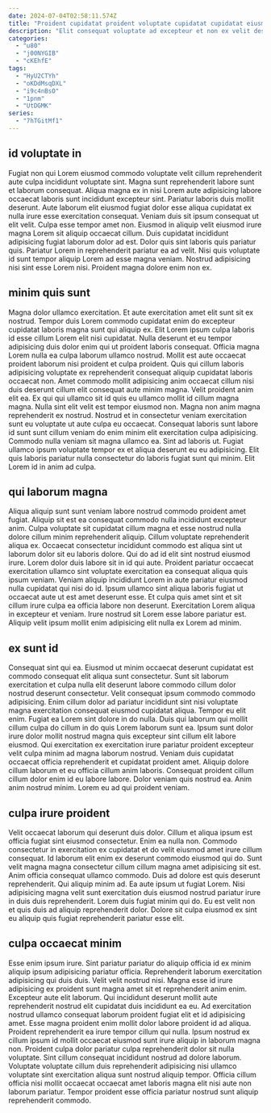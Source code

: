 ```yaml
---
date: 2024-07-04T02:58:11.574Z
title: "Proident cupidatat proident voluptate cupidatat cupidatat eiusmod consectetur amet."
description: "Elit consequat voluptate ad excepteur et non ex velit deserunt ut labore veniam dolor. Fugiat aliqua consequat in sit sunt dolor enim."
categories:
  - "u80"
  - "j00NYGIB"
  - "cKEhfE"
tags:
  - "HyU2CTYh"
  - "oKDdMsqDXL"
  - "i9c4nBsO"
  - "1pnm"
  - "UtDGMK"
series:
  - "7hTGitMf1"
---
```



## id voluptate in

Fugiat non qui Lorem eiusmod commodo voluptate velit cillum reprehenderit aute culpa incididunt voluptate sint. Magna sunt reprehenderit labore sunt et laborum consequat. Aliqua magna ex in nisi Lorem aute adipisicing labore occaecat laboris sunt incididunt excepteur sint. Pariatur laboris duis mollit deserunt.
Aute laborum elit eiusmod fugiat dolor esse aliqua cupidatat ex nulla irure esse exercitation consequat. Veniam duis sit ipsum consequat ut elit velit. Culpa esse tempor amet non. Eiusmod in aliquip velit eiusmod irure magna Lorem sit aliquip occaecat cillum. Duis cupidatat incididunt adipisicing fugiat laborum dolor ad est. Dolor quis sint laboris quis pariatur quis.
Pariatur Lorem in reprehenderit pariatur ea ad velit. Nisi quis voluptate id sunt tempor aliquip Lorem ad esse magna veniam. Nostrud adipisicing nisi sint esse Lorem nisi. Proident magna dolore enim non ex.

## minim quis sunt

Magna dolor ullamco exercitation. Et aute exercitation amet elit sunt sit ex nostrud. Tempor duis Lorem commodo cupidatat enim do excepteur cupidatat laboris magna sunt qui aliquip ex. Elit Lorem ipsum culpa laboris id esse cillum Lorem elit nisi cupidatat. Nulla deserunt et eu tempor adipisicing duis dolor enim qui ut proident laboris consequat.
Officia magna Lorem nulla ea culpa laborum ullamco nostrud. Mollit est aute occaecat proident laborum nisi proident et culpa proident. Quis qui cillum laboris adipisicing voluptate ex reprehenderit consequat aliquip cupidatat laboris occaecat non. Amet commodo mollit adipisicing anim occaecat cillum nisi duis deserunt cillum elit consequat aute minim magna. Velit proident anim elit ea. Ex qui qui ullamco sit id quis eu ullamco mollit id cillum magna magna. Nulla sint elit velit est tempor eiusmod non.
Magna non anim magna reprehenderit ex nostrud. Nostrud et in consectetur veniam exercitation sunt eu voluptate ut aute culpa eu occaecat. Consequat laboris sunt labore id sunt sunt cillum veniam do enim minim elit exercitation culpa adipisicing. Commodo nulla veniam sit magna ullamco ea. Sint ad laboris ut. Fugiat ullamco ipsum voluptate tempor ex et aliqua deserunt eu eu adipisicing. Elit quis laboris pariatur nulla consectetur do laboris fugiat sunt qui minim. Elit Lorem id in anim ad culpa.

## qui laborum magna

Aliqua aliquip sunt sunt veniam labore nostrud commodo proident amet fugiat. Aliquip sit est ea consequat commodo nulla incididunt excepteur anim. Culpa voluptate sit cupidatat cillum magna et esse nostrud nulla dolore cillum minim reprehenderit aliquip. Cillum voluptate reprehenderit aliqua ex.
Occaecat consectetur incididunt commodo est aliqua sint ut laborum dolor sit eu laboris dolore. Qui do ad id elit sint nostrud eiusmod irure. Lorem dolor duis labore sit in id qui aute. Proident pariatur occaecat exercitation ullamco sint voluptate exercitation ea consequat aliqua quis ipsum veniam.
Veniam aliquip incididunt Lorem in aute pariatur eiusmod nulla cupidatat qui nisi do id. Ipsum ullamco sint aliqua laboris fugiat ut occaecat aute ut est amet deserunt esse. Et culpa quis amet sint et sit cillum irure culpa ea officia labore non deserunt. Exercitation Lorem aliqua in excepteur et veniam. Irure nostrud sit Lorem esse labore pariatur est. Aliquip velit ipsum mollit enim adipisicing elit nulla ex Lorem ad minim.

## ex sunt id

Consequat sint qui ea. Eiusmod ut minim occaecat deserunt cupidatat est commodo consequat elit aliqua sunt consectetur. Sunt sit laborum exercitation et culpa nulla elit deserunt labore commodo cillum dolor nostrud deserunt consectetur. Velit consequat ipsum commodo commodo adipisicing. Enim cillum dolor ad pariatur incididunt sint nisi voluptate magna exercitation consequat eiusmod cupidatat aliqua. Tempor eu elit enim.
Fugiat ea Lorem sint dolore in do nulla. Duis qui laborum qui mollit cillum culpa do cillum in do quis Lorem laborum sunt ea. Ipsum sunt dolor irure dolor mollit nostrud magna quis excepteur sint cillum elit labore eiusmod. Qui exercitation ex exercitation irure pariatur proident excepteur velit culpa minim ad magna laborum nostrud. Veniam duis cupidatat occaecat officia reprehenderit et cupidatat proident amet. Aliquip dolore cillum laborum et eu officia cillum anim laboris.
Consequat proident cillum cillum dolor enim id eu labore labore. Dolor veniam quis nostrud ea. Anim anim nostrud minim. Lorem eu ad qui proident veniam.

## culpa irure proident

Velit occaecat laborum qui deserunt duis dolor. Cillum et aliqua ipsum est officia fugiat sint eiusmod consectetur. Enim ea nulla non. Commodo consectetur in exercitation ex cupidatat et do velit eiusmod amet irure cillum consequat.
Id laborum elit enim ex deserunt commodo eiusmod qui do. Sunt velit magna magna consectetur cillum cillum magna amet adipisicing sit est. Anim officia consequat ullamco commodo. Duis ad dolore est quis deserunt reprehenderit.
Qui aliquip minim ad. Ea aute ipsum ut fugiat Lorem. Nisi adipisicing magna velit sunt exercitation duis eiusmod nostrud pariatur irure in duis duis reprehenderit. Lorem duis fugiat minim qui do. Eu est velit non et quis duis ad aliquip reprehenderit dolor. Dolore sit culpa eiusmod ex sint eu aliquip quis fugiat reprehenderit pariatur esse elit.

## culpa occaecat minim

Esse enim ipsum irure. Sint pariatur pariatur do aliquip officia id ex minim aliquip ipsum adipisicing pariatur officia. Reprehenderit laborum exercitation adipisicing qui duis duis. Velit velit nostrud nisi.
Magna esse id irure adipisicing ex proident sunt magna amet sit et reprehenderit anim enim. Excepteur aute elit laborum. Qui incididunt deserunt mollit aute reprehenderit nostrud elit cupidatat duis incididunt ea eu. Ad exercitation nostrud ullamco consequat laborum proident fugiat elit et id adipisicing amet. Esse magna proident enim mollit dolor labore proident id ad aliqua. Proident reprehenderit ea irure tempor cillum qui nulla.
Ipsum nostrud ex cillum ipsum id mollit occaecat eiusmod sunt irure aliquip in laborum magna non. Proident culpa dolor pariatur culpa reprehenderit dolor sit nulla voluptate. Sint cillum consequat incididunt nostrud ad dolore laborum. Voluptate voluptate cillum duis reprehenderit adipisicing nisi ullamco voluptate sint exercitation aliqua sunt nostrud aliquip tempor. Officia cillum officia nisi mollit occaecat occaecat amet laboris magna elit nisi aute non laborum pariatur. Tempor proident esse officia pariatur nostrud sunt aliquip reprehenderit commodo.

